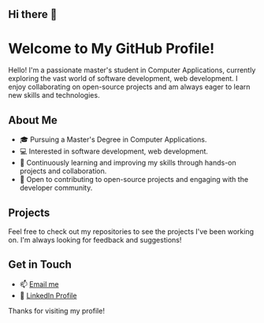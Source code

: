 ## Hi there 👋

# Welcome to My GitHub Profile!

Hello! I'm a passionate master's student in Computer Applications, currently exploring the vast world of software development, web development. I enjoy collaborating on open-source projects and am always eager to learn new skills and technologies.

## About Me

- 🎓 Pursuing a Master's Degree in Computer Applications.
- 💻 Interested in software development, web development.
- 🌱 Continuously learning and improving my skills through hands-on projects and collaboration.
- 🤝 Open to contributing to open-source projects and engaging with the developer community.

## Projects

Feel free to check out my repositories to see the projects I've been working on. I'm always looking for feedback and suggestions!

## Get in Touch

- 📫 [Email me](mailto:sankethpoojary15@gmail.com)
- 💼 [LinkedIn Profile](https://www.linkedin.com/in/sankethpoojary)

Thanks for visiting my profile!
